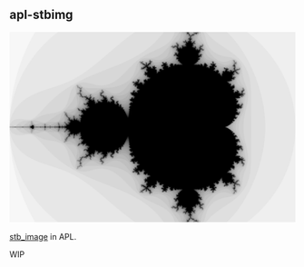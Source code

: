## apl-stbimg
![sample](image/mandelbrot.png)

[stb_image](https://github.com/nothings/stb) in APL.

WIP
